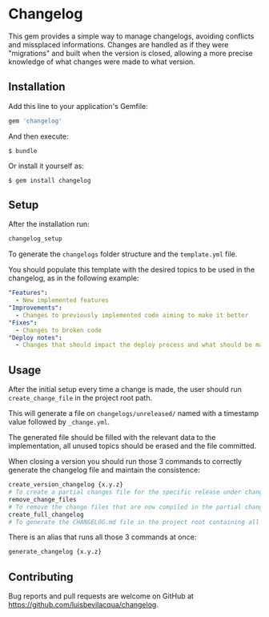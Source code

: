# Changelog

This gem provides a simple way to manage changelogs, avoiding conflicts and missplaced informations. Changes are handled as if they were "migrations" and built when the version is closed, allowing a more precise knowledge of what changes were made to what version.

## Installation

Add this line to your application's Gemfile:

```ruby
gem 'changelog'
```

And then execute:

    $ bundle

Or install it yourself as:

    $ gem install changelog

## Setup

After the installation run:

``` bash
changelog_setup
```

To generate the `changelogs` folder structure and the `template.yml` file.

You should populate this template with the desired topics to be used in the changelog, as in the following example:

```yaml
"Features":
  - New implemented features
"Improvements":
  - Changes to previously implemented code aiming to make it better
"Fixes":
  - Changes to broken code
"Deploy notes":
  - Changes that should impact the deploy process and what should be made before it
```
## Usage

After the initial setup every time a change is made, the user should run `create_change_file` in the project root path.

This will generate a file on `changelogs/unreleased/` named with a timestamp value followed by `_change.yml`.

The generated file should be filled with the relevant data to the implementation, all unused topics should be erased and the file committed.

When closing a version you should run those 3 commands to correctly generate the changelog file and maintain the consistence:

``` bash
create_version_changelog {x.y.z}
# To create a partial changes file for the specific release under changelogs/releases/
remove_change_files
# To remove the change files that are now compiled in the partial changelog
create_full_changelog
# To generate the CHANGELOG.md file in the project root containing all version changes
```

There is an alias that runs all those 3 commands at once:
``` bash
generate_changelog {x.y.z}
```

## Contributing

Bug reports and pull requests are welcome on GitHub at https://github.com/luisbevilacqua/changelog.
